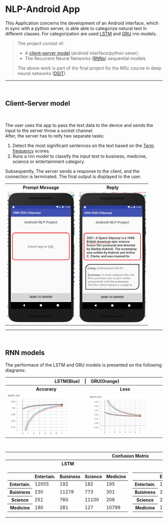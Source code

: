 # NLP-Android App

This Application concerns the development of an Android interface, which in sync with a python server, is able able to categorize natural text in different classes. 
For categorization are used [LSTM](https://en.wikipedia.org/wiki/Long_short-term_memory)  and [GRU](https://en.wikipedia.org/wiki/Gated_recurrent_unit) rnn models.<br>
> The project consist of:
> * A [client–server model](https://en.wikipedia.org/wiki/Client%E2%80%93server_model) (android interface/python sever).
> * The Recurrent Neural Networks ([RNNs](https://en.wikipedia.org/wiki/Recurrent_neural_network)) sequential models.
>
> The above work is part of the final project for the MSc course in deep neural networks ([DSIT](http://dsit.di.uoa.gr/)).

***

<br>

## **Client–Server model**

<br>

The user uses the app to pass the text data to the device and sends the input to the server throw a socket channel. <br> After, the server has to reify two separate tasks:

1. Detect the most significant sentences on the text based on the [Term frequency](https://www.opinosis-analytics.com/knowledge-base/term-frequency-explained/#.X3DU7u1S_BV) scores. 
2. Runs a rnn model to classify the input text to business, medicine, science or entertainment category.

Subsequently, The server sends a response to the client, and the connection is terminated. The final output is displayed to the user. 

 
 <table  >
   <tr >
    <th>Prompt Message</th>
    <th>Reply</th>
  </tr>
  <tr >
    <td><img src="photos/UserInterface.jpg" width="215" height="420" /></td>
    <td><img src="photos/ui_SpOdyssey.jpg"width="215" height="420"/></td>
  </tr>

</table> 

***

<br>

## **RNN models**
The performace of the LSTM and GRU models is presented on the following diagrams: 


<table style="width:100%">
<tr>
   <th  colspan="2">   &nbsp;&nbsp;&nbsp;&nbsp; LSTM(Blue) &nbsp;&nbsp; | &nbsp;&nbsp; GRU(Orange) </th>
</tr>   
  <tr>  <th>Accuracy</th> <th>Loss</th>   </tr>
<tr>
   <td><img src="photos/epoch_acc.jpg"  width="80%" height="80%"  /></td>
   <td><img src="photos/epoch_loss.jpg" width="80%" height="80%" /></td>
</tr>
</table>

<br>

<table style="width:100%">
<tr> <th  colspan="2">  Confusion Matrix </th> </tr>   
  <tr>  <th>LSTM</th> <th>GRU</th>   </tr>
<tr>
   <td>
 
 <table>
  <thead>
    <tr>
     <th> </th> <th>Entertain.</th>  <th>Buisiness</th>  <th>Science</th> <th>Medicine</th>
    </tr>
  </thead>
  <tbody>
    <tr>
     <th>Entertain.</th> <td>12055</td> <td>192</td> <td>182</td> <td>195</td>
    </tr>
    <tr>
      <th>Buisiness</th> <td>230</td> <td>11278</td> <td>773</td> <td>301</td>
    </tr>
   <tr>
      <th>Science</th> <td>251</td> <td>760</td> <td>11100</td> <td>206</td>
    </tr>
    <tr>
      <th>Medicine</th> <td>180</td> <td>281</td> <td>127</td> <td>10799</td>
    </tr>
</table> 
   </td>

   <td>  
 <table>
  <thead>
    <tr>
     <th> </th> <th>Entertain.</th>  <th>Buisiness</th>  <th>Science</th> <th>Medicine</th>
    </tr>
  </thead>
  <tbody>
    <tr>
     <th>Entertain.</th> <td>11998</td> <td>228</td> <td>228</td> <td>170</td>
    </tr>
    <tr>
      <th>Buisiness</th> <td>218</td> <td>11287</td> <td>808</td> <td>269</td>
    </tr>
   <tr>
      <th>Science</th> <td>201</td> <td>724</td> <td>11206</td> <td>186</td>
    </tr>
    <tr>
      <th>Medicine</th> <td>193</td> <td>307</td> <td>189</td> <td>10698</td>
    </tr>
</table>
  </td>
</tr>
</table>




